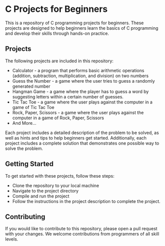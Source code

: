 # C Projects for Beginners
This is a repository of C programming projects for beginners. These projects are designed to help beginners learn the basics of C programming and develop their skills through hands-on practice.

## Projects
The following projects are included in this repository:

- Calculator - a program that performs basic arithmetic operations (addition, subtraction, multiplication, and division) on two numbers
- Guess the Number - a game where the user tries to guess a randomly generated number
- Hangman Game - a game where the player has to guess a word by suggesting letters within a certain number of guesses.
- Tic Tac Toe - a game where the user plays against the computer in a game of Tic Tac Toe
- Rock, Paper, Scissors - a game where the user plays against the computer in a game of Rock, Paper, Scissors
- And More...


Each project includes a detailed description of the problem to be solved, as well as hints and tips to help beginners get started. Additionally, each project includes a complete solution that demonstrates one possible way to solve the problem.

## Getting Started
To get started with these projects, follow these steps:

- Clone the repository to your local machine
- Navigate to the project directory
- Compile and run the project
- Follow the instructions in the project description to complete the project.

## Contributing
If you would like to contribute to this repository, please open a pull request with your changes. We welcome contributions from programmers of all skill levels.
